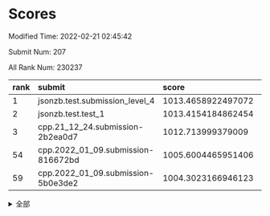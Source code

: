 # Scores

Modified Time: 2022-02-21 02:45:42

Submit Num: 207

All Rank Num: 230237

| rank |               submit               |       score        |       sigma        | pk_num |
| :--- | :--------------------------------- | :----------------- | :----------------- | :----- |
| 1    | jsonzb.test.submission_level_4     | 1013.4658922497072 | 0.8591837196198625 | 4450   |
| 2    | jsonzb.test.test_1                 | 1013.4154184862454 | 0.7900076529507981 | 4452   |
| 3    | cpp.21_12_24.submission-2b2ea0d7   | 1012.713999379009  | 0.7973208161290755 | 4451   |
| 54   | cpp.2022_01_09.submission-816672bd | 1005.6004465951406 | 0.7217905600398092 | 4452   |
| 59   | cpp.2022_01_09.submission-5b0e3de2 | 1004.3023166946123 | 0.7105854435289006 | 4449   |


<details>
<summary>全部</summary>

| rank |                 submit                 |       score        |       sigma        | pk_num |
| :--- | :------------------------------------- | :----------------- | :----------------- | :----- |
| 1    | jsonzb.test.submission_level_4         | 1013.4658922497072 | 0.8591837196198625 | 4450   |
| 2    | jsonzb.test.test_1                     | 1013.4154184862454 | 0.7900076529507981 | 4452   |
| 3    | cpp.21_12_24.submission-2b2ea0d7       | 1012.713999379009  | 0.7973208161290755 | 4451   |
| 4    | gobigger.level_3.submission_level_3_26 | 1011.8977769972587 | 0.7668655899058816 | 4454   |
| 5    | gobigger.level_3.submission_level_3_40 | 1011.543896459883  | 0.7643382075988437 | 4448   |
| 6    | gobigger.level_3.submission_level_3_46 | 1011.5008784351463 | 0.7857852572766573 | 4449   |
| 7    | gobigger.level_3.submission_level_3_28 | 1011.4300260507903 | 0.7681410980268909 | 4450   |
| 8    | gobigger.level_3.submission_level_3_29 | 1011.142516767585  | 0.7713430886267822 | 4453   |
| 9    | gobigger.level_3.submission_level_3_31 | 1011.1369920295688 | 0.7506172050355653 | 4448   |
| 10   | gobigger.level_3.submission_level_3_41 | 1010.9071869748311 | 0.7592268445713511 | 4447   |
| 11   | gobigger.level_3.submission_level_3_36 | 1010.8058950211724 | 0.7918992180277639 | 4452   |
| 12   | gobigger.level_3.submission_level_3_1  | 1010.7998177539063 | 0.75206245572108   | 4448   |
| 13   | gobigger.level_3.submission_level_3_44 | 1010.7687337097262 | 0.7713690953354432 | 4448   |
| 14   | gobigger.level_3.submission_level_3_33 | 1010.7155704030148 | 0.7520184476878368 | 4450   |
| 15   | gobigger.level_3.submission_level_3_4  | 1010.6524289089131 | 0.7517883374430233 | 4444   |
| 16   | gobigger.level_3.submission_level_3_42 | 1010.4326860993089 | 0.7643425142405466 | 4453   |
| 17   | gobigger.level_3.submission_level_3_37 | 1010.4191521330574 | 0.7497190529200942 | 4442   |
| 18   | gobigger.level_3.submission_level_3_5  | 1010.4099341543456 | 0.7678343618164692 | 4445   |
| 19   | gobigger.level_3.submission_level_3_8  | 1010.4009906662401 | 0.7618726546778104 | 4445   |
| 20   | gobigger.level_3.submission_level_3_43 | 1010.3998529105053 | 0.780515073277525  | 4444   |
| 21   | gobigger.level_3.submission_level_3_39 | 1010.3563448791094 | 0.7527943029686978 | 4448   |
| 22   | gobigger.level_3.submission_level_3_15 | 1010.3525785198802 | 0.7788531083176174 | 4452   |
| 23   | gobigger.level_3.submission_level_3_48 | 1010.3221407921244 | 0.7772737349695428 | 4446   |
| 24   | gobigger.level_3.submission_level_3_6  | 1010.2788897686216 | 0.7617578598077428 | 4446   |
| 25   | gobigger.level_3.submission_level_3_2  | 1010.255658893859  | 0.7689910295312931 | 4448   |
| 26   | gobigger.level_3.submission_level_3_0  | 1010.247427460266  | 0.7888966867034722 | 4443   |
| 27   | gobigger.level_3.submission_level_3_12 | 1010.1047536401109 | 0.7494408021798318 | 4452   |
| 28   | gobigger.level_3.submission_level_3_17 | 1010.0088392943397 | 0.7405997945339732 | 4449   |
| 29   | gobigger.level_3.submission_level_3_16 | 1009.9611155471845 | 0.7512025129707953 | 4448   |
| 30   | gobigger.level_3.submission_level_3_35 | 1009.9017794123168 | 0.7807396041875646 | 4448   |
| 31   | gobigger.level_3.submission_level_3_11 | 1009.9007906609413 | 0.7488089185212512 | 4444   |
| 32   | gobigger.level_3.submission_level_3_14 | 1009.8931465597626 | 0.7828273792394799 | 4453   |
| 33   | gobigger.level_3.submission_level_3_19 | 1009.8496157707402 | 0.7633100045198693 | 4454   |
| 34   | gobigger.level_3.submission_level_3_13 | 1009.8403723209137 | 0.742339340303236  | 4443   |
| 35   | gobigger.level_3.submission_level_3_27 | 1009.801827108858  | 0.7534669580533232 | 4452   |
| 36   | gobigger.level_3.submission_level_3_18 | 1009.6347082243808 | 0.7553714905392059 | 4454   |
| 37   | gobigger.level_3.submission_level_3_24 | 1009.6108688701457 | 0.723131758488756  | 4448   |
| 38   | gobigger.level_3.submission_level_3_30 | 1009.5594134348241 | 0.7477379862272647 | 4447   |
| 39   | gobigger.level_3.submission_level_3_38 | 1009.494655459917  | 0.7336492711131344 | 4454   |
| 40   | gobigger.level_3.submission_level_3_3  | 1009.4342917977298 | 0.7555262389505856 | 4449   |
| 41   | gobigger.level_3.submission_level_3_22 | 1009.3351073123825 | 0.7479635186165693 | 4448   |
| 42   | gobigger.level_3.submission_level_3_25 | 1009.3283030618879 | 0.7382469626165338 | 4450   |
| 43   | gobigger.level_3.submission_level_3_32 | 1009.3267300284315 | 0.7482447977706338 | 4451   |
| 44   | gobigger.level_3.submission_level_3_10 | 1009.3131014881567 | 0.7403815934898699 | 4448   |
| 45   | gobigger.level_3.submission_level_3_20 | 1009.1763246227727 | 0.7582257128304675 | 4448   |
| 46   | gobigger.level_3.submission_level_3_49 | 1009.0452670266013 | 0.7484558286706644 | 4451   |
| 47   | gobigger.level_3.submission_level_3_9  | 1008.8613115291954 | 0.743678413467142  | 4453   |
| 48   | gobigger.level_3.submission_level_3_34 | 1008.7133695200712 | 0.7446126098028254 | 4445   |
| 49   | gobigger.level_3.submission_level_3_21 | 1008.623270557776  | 0.7372264060090604 | 4445   |
| 50   | gobigger.level_3.submission_level_3_45 | 1008.4714814307779 | 0.7535976687795234 | 4448   |
| 51   | gobigger.level_3.submission_level_3_47 | 1008.4242171464049 | 0.7430475465073079 | 4449   |
| 52   | gobigger.level_3.submission_level_3_23 | 1008.3402025062811 | 0.7507946548963731 | 4449   |
| 53   | gobigger.level_3.submission_level_3_7  | 1008.1787521639336 | 0.7467243893944501 | 4450   |
| 54   | cpp.2022_01_09.submission-816672bd     | 1005.6004465951406 | 0.7217905600398092 | 4452   |
| 55   | gobigger.level_1.submission_level_1_41 | 1005.2915514741104 | 0.7253789723813242 | 4451   |
| 56   | gobigger.level_1.submission_level_1_47 | 1005.0773832693017 | 0.7264114286693507 | 4452   |
| 57   | gobigger.level_1.submission_level_1_4  | 1004.5035238560362 | 0.7183828229427979 | 4452   |
| 58   | gobigger.level_1.submission_level_1_38 | 1004.3041007464143 | 0.7265042452425193 | 4446   |
| 59   | cpp.2022_01_09.submission-5b0e3de2     | 1004.3023166946123 | 0.7105854435289006 | 4449   |
| 60   | gobigger.level_1.submission_level_1_32 | 1004.1258958957244 | 0.7123926029018149 | 4450   |
| 61   | gobigger.level_1.submission_level_1_45 | 1003.976025844098  | 0.7028002319116581 | 4449   |
| 62   | gobigger.level_1.submission_level_1_2  | 1003.8937763082446 | 0.7185438216333819 | 4454   |
| 63   | gobigger.level_1.submission_level_1_14 | 1003.8306554949934 | 0.7158100276122431 | 4453   |
| 64   | gobigger.level_1.submission_level_1_17 | 1003.8245152009661 | 0.7224055647447372 | 4450   |
| 65   | gobigger.level_1.submission_level_1_7  | 1003.8152273910936 | 0.7222763076809773 | 4448   |
| 66   | gobigger.level_1.submission_level_1_11 | 1003.7617120364374 | 0.7114885461093281 | 4450   |
| 67   | gobigger.level_1.submission_level_1_13 | 1003.7583414852676 | 0.7137348828582882 | 4452   |
| 68   | gobigger.level_1.submission_level_1_23 | 1003.6705251132887 | 0.7151463837718919 | 4449   |
| 69   | gobigger.level_1.submission_level_1_8  | 1003.6514576034554 | 0.7197458700364195 | 4450   |
| 70   | gobigger.level_1.submission_level_1_31 | 1003.6208439974314 | 0.7097567979040836 | 4452   |
| 71   | gobigger.level_1.submission_level_1_1  | 1003.5799053830832 | 0.7135337403393696 | 4451   |
| 72   | gobigger.level_1.submission_level_1_34 | 1003.5321815082534 | 0.7034987102014308 | 4445   |
| 73   | gobigger.level_1.submission_level_1_10 | 1003.5259148627944 | 0.725941004071031  | 4446   |
| 74   | gobigger.level_1.submission_level_1_36 | 1003.5128485334654 | 0.7255933986954446 | 4451   |
| 75   | gobigger.level_1.submission_level_1_16 | 1003.4997520325036 | 0.7196587855801349 | 4450   |
| 76   | gobigger.level_1.submission_level_1_5  | 1003.4841213734104 | 0.7145762041218803 | 4449   |
| 77   | gobigger.level_1.submission_level_1_6  | 1003.4573672804664 | 0.7226347707934693 | 4449   |
| 78   | gobigger.level_1.submission_level_1_43 | 1003.442601717972  | 0.7138472890190408 | 4456   |
| 79   | gobigger.level_1.submission_level_1_3  | 1003.4112482242708 | 0.7074935270732599 | 4449   |
| 80   | gobigger.level_1.submission_level_1_40 | 1003.3926894387674 | 0.7310394230973571 | 4451   |
| 81   | gobigger.level_1.submission_level_1_0  | 1003.3919043930905 | 0.7208901550213099 | 4447   |
| 82   | gobigger.level_1.submission_level_1_44 | 1003.3306231363074 | 0.7135617117391222 | 4449   |
| 83   | gobigger.level_1.submission_level_1_27 | 1003.295058432693  | 0.7149021870081869 | 4445   |
| 84   | gobigger.level_1.submission_level_1_24 | 1003.1350622196504 | 0.713706124453832  | 4448   |
| 85   | gobigger.level_1.submission_level_1_46 | 1003.1031457178798 | 0.7178059631274354 | 4445   |
| 86   | gobigger.level_1.submission_level_1_9  | 1003.0943998759718 | 0.7261812581561979 | 4448   |
| 87   | gobigger.level_1.submission_level_1_30 | 1002.97889904296   | 0.7227169529625566 | 4452   |
| 88   | gobigger.level_1.submission_level_1_15 | 1002.9382192225779 | 0.7192544892214385 | 4449   |
| 89   | gobigger.level_1.submission_level_1_22 | 1002.9318874105801 | 0.7134885804563862 | 4453   |
| 90   | gobigger.level_1.submission_level_1_20 | 1002.8765515117905 | 0.7164605699082959 | 4450   |
| 91   | gobigger.level_1.submission_level_1_37 | 1002.8082022212672 | 0.7225191913010113 | 4449   |
| 92   | gobigger.level_1.submission_level_1_19 | 1002.7343246565056 | 0.7058119498779277 | 4449   |
| 93   | gobigger.level_1.submission_level_1_21 | 1002.7187426918033 | 0.7058152509782215 | 4448   |
| 94   | gobigger.level_1.submission_level_1_26 | 1002.6239555097598 | 0.708485097434219  | 4452   |
| 95   | gobigger.level_1.submission_level_1_25 | 1002.5511001898857 | 0.7158120843420245 | 4454   |
| 96   | gobigger.level_1.submission_level_1_42 | 1002.5417555072946 | 0.7133906009347225 | 4451   |
| 97   | gobigger.level_1.submission_level_1_48 | 1002.3821943743117 | 0.7129944134813091 | 4448   |
| 98   | gobigger.level_1.submission_level_1_49 | 1002.3389560515348 | 0.7224452856986663 | 4453   |
| 99   | gobigger.level_1.submission_level_1_18 | 1002.2858031748809 | 0.7128852636992873 | 4451   |
| 100  | gobigger.level_1.submission_level_1_33 | 1002.1126762482854 | 0.7122886236654032 | 4447   |
| 101  | gobigger.level_1.submission_level_1_39 | 1002.0778119318369 | 0.7155385713638447 | 4455   |
| 102  | gobigger.level_1.submission_level_1_35 | 1001.9696061681287 | 0.7085967411760308 | 4447   |
| 103  | gobigger.level_1.submission_level_1_28 | 1001.7666023569624 | 0.714525442996282  | 4445   |
| 104  | gobigger.level_1.submission_level_1_12 | 1001.6817377500146 | 0.7029233184202693 | 4452   |
| 105  | gobigger.level_1.submission_level_1_29 | 1001.4240453613301 | 0.7161262190127163 | 4450   |
| 106  | gobigger.random.submission_random_1    | 997.6547753593206  | 0.7115842832702238 | 4447   |
| 107  | gobigger.random.submission_random_30   | 997.0983429339551  | 0.7144788387864147 | 4449   |
| 108  | gobigger.random.submission_random_5    | 996.8654007652401  | 0.7168098181950562 | 4450   |
| 109  | gobigger.random.submission_random_18   | 996.7393777900728  | 0.700954611029053  | 4446   |
| 110  | gobigger.random.submission_random_23   | 996.6533541559728  | 0.7181848283894836 | 4450   |
| 111  | gobigger.random.submission_random_36   | 996.6482646084878  | 0.6968876342874472 | 4452   |
| 112  | gobigger.random.submission_random_29   | 996.624401147823   | 0.7055124020246395 | 4446   |
| 113  | gobigger.random.submission_random_15   | 996.6208231339652  | 0.7056188624441565 | 4450   |
| 114  | gobigger.random.submission_random_12   | 996.5852998383226  | 0.7137803916179599 | 4450   |
| 115  | gobigger.random.submission_random_10   | 996.5004473847285  | 0.7015811961058035 | 4446   |
| 116  | gobigger.random.submission_random_7    | 996.4960069471949  | 0.7030952986844564 | 4451   |
| 117  | gobigger.random.submission_random_17   | 996.4337529032991  | 0.7020829482063454 | 4446   |
| 118  | gobigger.random.submission_random_43   | 996.4273044051806  | 0.7101512048982378 | 4446   |
| 119  | gobigger.random.submission_random_13   | 996.2852141449114  | 0.7013726375407653 | 4447   |
| 120  | gobigger.random.submission_random_27   | 996.2146338535867  | 0.7089746148426654 | 4452   |
| 121  | gobigger.random.submission_random_21   | 996.1442555225958  | 0.712831866901911  | 4456   |
| 122  | gobigger.random.submission_random_25   | 996.0307376488532  | 0.7031854658507514 | 4450   |
| 123  | gobigger.random.submission_random_31   | 996.0199223664131  | 0.693369016062612  | 4449   |
| 124  | gobigger.random.submission_random_45   | 995.9670575434814  | 0.7089983342254739 | 4450   |
| 125  | gobigger.random.submission_random_38   | 995.948706790039   | 0.7104936518816396 | 4444   |
| 126  | gobigger.random.submission_random_28   | 995.939470016127   | 0.7133700344336439 | 4451   |
| 127  | gobigger.random.submission_random_2    | 995.9307032194226  | 0.7028908922147755 | 4451   |
| 128  | gobigger.random.submission_random_26   | 995.9238260108606  | 0.7115905756200441 | 4448   |
| 129  | gobigger.random.submission_random_42   | 995.8945907190058  | 0.710232604076191  | 4442   |
| 130  | gobigger.random.submission_random_32   | 995.889882616625   | 0.7208584361504172 | 4447   |
| 131  | gobigger.random.submission_random_24   | 995.8876440393077  | 0.7011587374044997 | 4445   |
| 132  | gobigger.random.submission_random_8    | 995.8432479404134  | 0.7088862617402981 | 4451   |
| 133  | gobigger.random.submission_random_0    | 995.8221041339627  | 0.7050339578601467 | 4450   |
| 134  | gobigger.random.submission_random_11   | 995.8219679062584  | 0.712026121752738  | 4448   |
| 135  | gobigger.random.submission_random_46   | 995.6833916507718  | 0.7031581855255004 | 4444   |
| 136  | gobigger.random.submission_random_40   | 995.6610275393014  | 0.725784041107889  | 4453   |
| 137  | gobigger.random.submission_random_6    | 995.6565064547839  | 0.7150680334424472 | 4450   |
| 138  | gobigger.random.submission_random_16   | 995.641290217851   | 0.709553024372022  | 4443   |
| 139  | gobigger.random.submission_random_9    | 995.6224904165471  | 0.7192253894373278 | 4447   |
| 140  | gobigger.random.submission_random_49   | 995.6149803325338  | 0.7058288041255322 | 4448   |
| 141  | gobigger.random.submission_random_34   | 995.5857256611812  | 0.6975835255255656 | 4448   |
| 142  | gobigger.random.submission_random_19   | 995.5190974081149  | 0.7173748479658223 | 4444   |
| 143  | gobigger.random.submission_random_47   | 995.4633895737635  | 0.7088745301153625 | 4452   |
| 144  | gobigger.random.submission_random_14   | 995.2986618855581  | 0.7089891368867602 | 4449   |
| 145  | gobigger.random.submission_random_37   | 995.281530080251   | 0.7231039745000479 | 4451   |
| 146  | gobigger.random.submission_random_48   | 995.2632585873409  | 0.7038838599200938 | 4448   |
| 147  | gobigger.random.submission_random_3    | 995.1829732628947  | 0.7267091900540965 | 4448   |
| 148  | gobigger.random.submission_random_22   | 995.076442980468   | 0.7163607747514719 | 4451   |
| 149  | gobigger.random.submission_random_35   | 994.984355209741   | 0.722869974195521  | 4447   |
| 150  | gobigger.random.submission_random_33   | 994.969847115652   | 0.7128510352986429 | 4448   |
| 151  | gobigger.random.submission_random_44   | 994.9527260908644  | 0.7172968649298755 | 4454   |
| 152  | gobigger.random.submission_random_20   | 994.8071032133116  | 0.7278754632314691 | 4455   |
| 153  | gobigger.random.submission_random_39   | 994.7362617568165  | 0.7140800449602148 | 4447   |
| 154  | gobigger.random.submission_random_4    | 994.6517033501436  | 0.7264476977136675 | 4442   |
| 155  | gobigger.random.submission_random_41   | 994.5968755083994  | 0.734954729178274  | 4452   |
| 156  | gobigger.level_2.submission_level_2_47 | 993.7130743471654  | 0.7388005030121035 | 4449   |
| 157  | gobigger.level_2.submission_level_2_2  | 993.487272536138   | 0.7237319665611621 | 4445   |
| 158  | gobigger.level_2.submission_level_2_10 | 993.3789133151781  | 0.7491902271725515 | 4446   |
| 159  | gobigger.level_2.submission_level_2_38 | 993.37087923752    | 0.7384872433640058 | 4452   |
| 160  | gobigger.level_2.submission_level_2_16 | 993.1943967478179  | 0.7381931563339729 | 4452   |
| 161  | gobigger.level_2.submission_level_2_13 | 993.0637905752569  | 0.7257905659063795 | 4451   |
| 162  | gobigger.level_2.submission_level_2_36 | 993.0145573683346  | 0.7397169851794987 | 4454   |
| 163  | gobigger.level_2.submission_level_2_18 | 992.9860689351973  | 0.7380742886005078 | 4449   |
| 164  | gobigger.level_2.submission_level_2_29 | 992.9738897471836  | 0.7263988610248219 | 4451   |
| 165  | gobigger.level_2.submission_level_2_3  | 992.8844560698877  | 0.7295726415390225 | 4449   |
| 166  | gobigger.level_2.submission_level_2_7  | 992.8611818051332  | 0.7448269447340015 | 4451   |
| 167  | gobigger.level_2.submission_level_2_21 | 992.8435225951217  | 0.7234297200934449 | 4451   |
| 168  | gobigger.level_2.submission_level_2_30 | 992.7909588701693  | 0.7360216039311345 | 4451   |
| 169  | gobigger.level_2.submission_level_2_20 | 992.7889582461414  | 0.7325321509653161 | 4446   |
| 170  | gobigger.level_2.submission_level_2_19 | 992.7400994218691  | 0.7169432370966599 | 4445   |
| 171  | gobigger.level_2.submission_level_2_15 | 992.7147729888502  | 0.7428243197346724 | 4449   |
| 172  | gobigger.level_2.submission_level_2_6  | 992.6470285529194  | 0.7288317698426899 | 4449   |
| 173  | gobigger.level_2.submission_level_2_41 | 992.6050068845037  | 0.7429437094031897 | 4443   |
| 174  | gobigger.level_2.submission_level_2_1  | 992.4863412476062  | 0.7476855501214124 | 4451   |
| 175  | gobigger.level_2.submission_level_2_0  | 992.4408779413857  | 0.7526099463584508 | 4445   |
| 176  | gobigger.level_2.submission_level_2_34 | 992.4278491096661  | 0.735646056382361  | 4448   |
| 177  | gobigger.level_2.submission_level_2_45 | 992.3335549686952  | 0.7349417509461088 | 4446   |
| 178  | gobigger.level_2.submission_level_2_33 | 992.2870984166442  | 0.7365627423688034 | 4450   |
| 179  | gobigger.level_2.submission_level_2_48 | 992.2861794280631  | 0.7545059743277323 | 4448   |
| 180  | gobigger.level_2.submission_level_2_39 | 992.2221917816568  | 0.7423757880119964 | 4449   |
| 181  | gobigger.level_2.submission_level_2_5  | 992.1886133739106  | 0.7268144298538644 | 4450   |
| 182  | gobigger.level_2.submission_level_2_22 | 992.1106961391243  | 0.7342327629962815 | 4452   |
| 183  | gobigger.level_2.submission_level_2_40 | 992.0673794689028  | 0.7402845930331912 | 4449   |
| 184  | gobigger.level_2.submission_level_2_8  | 992.0396713532389  | 0.7252029859976646 | 4451   |
| 185  | gobigger.level_2.submission_level_2_37 | 991.9552505415511  | 0.7505597814145368 | 4447   |
| 186  | gobigger.level_2.submission_level_2_28 | 991.9527194944098  | 0.7342878912732859 | 4450   |
| 187  | gobigger.level_2.submission_level_2_11 | 991.8626088310696  | 0.7387629117818536 | 4452   |
| 188  | gobigger.level_2.submission_level_2_23 | 991.7959215594987  | 0.7563042176591406 | 4449   |
| 189  | gobigger.level_2.submission_level_2_42 | 991.7006465928322  | 0.7401540546137945 | 4448   |
| 190  | gobigger.level_2.submission_level_2_44 | 991.6912360295873  | 0.756887928971042  | 4451   |
| 191  | gobigger.level_2.submission_level_2_46 | 991.6829445466691  | 0.7532305159780976 | 4451   |
| 192  | gobigger.level_2.submission_level_2_4  | 991.6743143028667  | 0.7377775841438626 | 4445   |
| 193  | gobigger.level_2.submission_level_2_35 | 991.6606668891601  | 0.7624937396921376 | 4448   |
| 194  | gobigger.level_2.submission_level_2_32 | 991.631029620074   | 0.7404779260419494 | 4447   |
| 195  | gobigger.level_2.submission_level_2_31 | 991.5389061517299  | 0.7577574013383986 | 4443   |
| 196  | gobigger.level_2.submission_level_2_9  | 991.4234927679868  | 0.7562893734321979 | 4445   |
| 197  | gobigger.level_2.submission_level_2_24 | 991.3953714930003  | 0.7641088686088954 | 4450   |
| 198  | gobigger.level_2.submission_level_2_12 | 991.3364571395265  | 0.7518156139367344 | 4448   |
| 199  | gobigger.level_2.submission_level_2_25 | 991.3180332629312  | 0.7581191069196879 | 4446   |
| 200  | gobigger.level_2.submission_level_2_27 | 991.3079738248964  | 0.76120744397312   | 4453   |
| 201  | gobigger.level_2.submission_level_2_49 | 991.2621304074156  | 0.7508689240884221 | 4448   |
| 202  | gobigger.level_2.submission_level_2_14 | 991.1632882705958  | 0.7456492569599354 | 4449   |
| 203  | gobigger.level_2.submission_level_2_26 | 991.0697726723703  | 0.7390496201700681 | 4449   |
| 204  | gobigger.level_2.submission_level_2_43 | 990.976471142582   | 0.7469508876646699 | 4452   |
| 205  | gobigger.level_2.submission_level_2_17 | 990.8795531551667  | 0.7687804045325802 | 4452   |
| 206  | gobigger.none.submission_none_1        | 978.1452519789233  | 1.2571882518459696 | 4446   |
| 207  | gobigger.none.submission_none_0        | 976.4089308390786  | 1.4209929706195565 | 4450   |

</details>